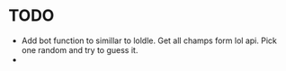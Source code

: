 # TODO
- Add bot function to simillar to loldle. Get all champs form lol api. Pick one random and try to guess it.
- 
